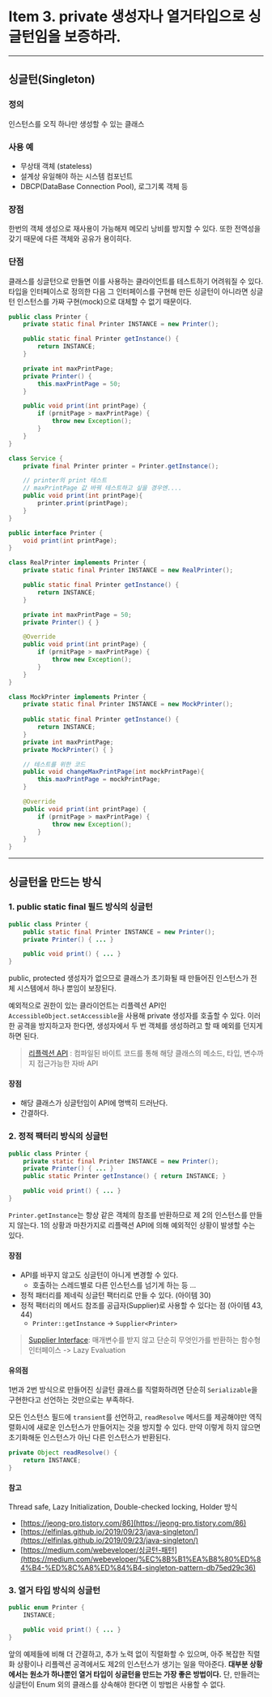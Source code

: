 # Item 3. private 생성자나 열거타입으로 싱글턴임을 보증하라.
----
## 싱글턴(Singleton)

### 정의
인스턴스를 오직 하나만 생성할 수 있는 클래스

### 사용 예
- 무상태 객체 (stateless)
- 설계상 유일해야 하는 시스템 컴포넌트
- DBCP(DataBase Connection Pool), 로그기록 객체 등

### 장점
한번의 객체 생성으로 재사용이 가능해져 메모리 낭비를 방지할 수 있다. 또한 전역성을 갖기 때문에 다른 객체와 공유가 용이히다.

### 단점
클래스를 싱글턴으로 만들면 이를 사용하는 클라이언트를 테스트하기 어려워질 수 있다.
타입을 인터페이스로 정의한 다음 그 인터페이스를 구현해 만든 싱글턴이 아니라면 싱글턴 인스턴스를 가짜 구현(mock)으로 대체할 수 없기 때문이다.

```java
public class Printer {
    private static final Printer INSTANCE = new Printer();

    public static final Printer getInstance() {
        return INSTANCE;
    }

    private int maxPrintPage;
    private Printer() {
        this.maxPrintPage = 50;
    }

    public void print(int printPage) {
        if (prnitPage > maxPrintPage) {
            throw new Exception();
        }
    }
}

class Service {
    private final Printer printer = Printer.getInstance();

    // printer의 print 테스트
    // maxPrintPage 값 바꿔 테스트하고 싶을 경우엔....
    public void print(int printPage){
        printer.print(printPage);
    }
}
```

```java
public interface Printer {
    void print(int printPage);
}

class RealPrinter implements Printer {
    private static final Printer INSTANCE = new RealPrinter();

    public static final Printer getInstance() {
        return INSTANCE;
    }

    private int maxPrintPage = 50;
    private Printer() { }

    @Override
    public void print(int printPage) {
        if (prnitPage > maxPrintPage) {
            throw new Exception();
        }
    }
}

class MockPrinter implements Printer {
    private static final Printer INSTANCE = new MockPrinter();
    
    public static final Printer getInstance() {
        return INSTANCE;
    }
    private int maxPrintPage;
    private MockPrinter() { }

    // 테스트를 위한 코드
    public void changeMaxPrintPage(int mockPrintPage){
        this.maxPrintPage = mockPrintPage;
    }

    @Override
    public void print(int printPage) {
        if (prnitPage > maxPrintPage) {
            throw new Exception();
        }
    }
}

```
-----

## 싱글턴을 만드는 방식

### 1. public static final 필드 방식의 싱글턴
```java
public class Printer {
    public static final Printer INSTANCE = new Printer();
    private Printer() { ... }

    public void print() { ... }
}
```
public, protected 생성자가 없으므로 클래스가 초기화될 때 만들어진 인스턴스가 전체 시스템에서 하나 뿐임이 보장된다.

예외적으로 권한이 있는 클라이언트는 리플렉션 API인 `AccessibleObject.setAccessible`을 사용해 private 생성자를 호출할 수 있다. 이러한 공격을 방지하고자 한다면, 생성자에서 두 번 객체를 생성하려고 할 때 예외를 던지게 하면 된다.

> [리플렉션 API](https://sas-study.tistory.com/275) : 컴파일된 바이트 코드를 통해 해당 클래스의 메소드, 타입, 변수까지 접근가능한 자바 API

#### 장점
- 해당 클래스가 싱글턴임이 API에 명백히 드러난다.
- 간결하다.

### 2. 정적 팩터리 방식의 싱글턴
```java
public class Printer {
    private static final Printer INSTANCE = new Printer();
    private Printer() { ... }
    public static Printer getInstance() { return INSTANCE; }

    public void print() { ... }
}
```
`Printer.getInstance`는 항상 같은 객체의 참조를 반환하므로 제 2의 인스턴스를 만들지 않는다.
1의 상황과 마찬가지로 리플랙션 API에 의해 예외적인 상황이 발생할 수는 있다.

#### 장점
- API를 바꾸지 않고도 싱글턴이 아니게 변경할 수 있다.
    - 호출하는 스레드별로 다른 인스턴스를 넘기게 하는 등 ...
- 정적 패터리를 제네릭 싱글턴 팩터리로 만들 수 있다. (아이템 30)
- 정적 팩터리의 메서드 참조를 공급자(Supplier)로 사용할 수 있다는 점 (아이템 43, 44)
    - `Printer::getInstance` -> `Supplier<Printer>`

> [Supplier Interface](https://m.blog.naver.com/zzang9ha/222087025042): 매개변수를 받지 않고 단순히 무엇인가를 반환하는 함수형 인터페이스 -> Lazy Evaluation


#### 유의점
1번과 2번 방식으로 만들어진 싱글턴 클래스를 직렬화하려면 단순히 `Serializable`을 구현한다고 선언하는 것만으로는 부족하다.

모든 인스턴스 필드에 `transient`를 선언하고, `readResolve` 메서드를 제공해야만 역직렬화시에 새로운 인스턴스가 만들어지는 것을 방지할 수 있다. 만약 이렇게 하지 않으면 초기화해둔 인스턴스가 아닌 다른 인스턴스가 반환된다.
```java
private Object readResolve() {
    return INSTANCE;
}
```

#### 참고
Thread safe, Lazy Initialization, Double-checked locking, Holder 방식
- [https://jeong-pro.tistory.com/86](https://jeong-pro.tistory.com/86)
- [https://elfinlas.github.io/2019/09/23/java-singleton/](https://elfinlas.github.io/2019/09/23/java-singleton/)
- [https://medium.com/webeveloper/싱글턴-패턴](https://medium.com/webeveloper/%EC%8B%B1%EA%B8%80%ED%84%B4-%ED%8C%A8%ED%84%B4-singleton-pattern-db75ed29c36)

### 3. 열거 타입 방식의 싱글턴
```java
public enum Printer {
    INSTANCE;

    public void print() { ... }
}
```
앞의 예제들에 비해 더 간결하고, 추가 노력 없이 직렬화할 수 있으며, 아주 복잡한 직렬화 상황이나 리플렉션 공격에서도 제2의 인스턴스가 생기는 일을 막아준다.
**대부분 상황에서는 원소가 하나뿐인 열거 타입이 싱글턴을 만드는 가장 좋은 방법이다.** 단, 만들려는 싱글턴이 Enum 외의 클래스를 상속해야 한다면 이 방법은 사용할 수 없다.